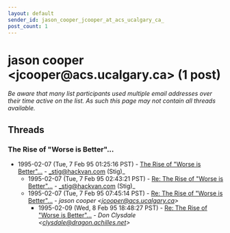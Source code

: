 ```yaml
---
layout: default
sender_id: jason_cooper_jcooper_at_acs_ucalgary_ca_
post_count: 1
---
```


# jason cooper <jcooper<span>@</span>acs.ucalgary.ca> (1 post)

_Be aware that many list participants used multiple email addresses over their time active on the list. As such this page may not contain all threads available._

## Threads

### The Rise of "Worse is Better"...
+ 1995-02-07 (Tue, 7 Feb 95 01:25:16 PST) - [The Rise of "Worse is Better"...](/archive/1995/02/7cdc7a09c41ad79589bb0763af7dc4e7d9719354a175ba4ba0f30775b20a4ae0) - _stig@hackvan.com (Stig)_
  + 1995-02-07 (Tue, 7 Feb 95 02:43:21 PST) - [Re: The Rise of "Worse is Better"...](/archive/1995/02/73ce67a58ece8ac879177872671054899fde8b9a3093e5fe23e6608a35812a77) - _stig@hackvan.com (Stig)_
  + 1995-02-07 (Tue, 7 Feb 95 07:45:14 PST) - [Re: The Rise of "Worse is Better"...](/archive/1995/02/3074708fea83559e4017871f16a5f78e6bf2d0bef1dc589ae59b2d9f61abfd4a) - _jason cooper \<jcooper@acs.ucalgary.ca\>_
    + 1995-02-09 (Wed, 8 Feb 95 18:48:27 PST) - [Re: The Rise of "Worse is Better"...](/archive/1995/02/db208b1b8bc09055bb4ecec9932e2b11dfa9d63e017e0ef7559162a081545cbf) - _Don Clysdale \<clysdale@dragon.achilles.net\>_

